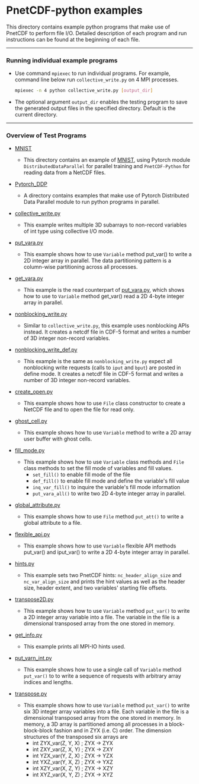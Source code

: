 # PnetCDF-python examples

This directory contains example python programs that make use of PnetCDF to
perform file I/O. Detailed description of each program and run instructions can
be found at the beginning of each file.

---
### Running individual example programs

* Use command `mpiexec` to run individual programs. For example, command
  line below run `collective_write.py` on 4 MPI processes.
  ```sh
  mpiexec -n 4 python collective_write.py [output_dir]
  ```
* The optional argument `output_dir` enables the testing program to save the
  generated output files in the specified directory. Default is the current
  directory.

---
### Overview of Test Programs

* [MNIST](./MNIST)
  + This directory contains an example of
    [MNIST](https://github.com/pytorch/examples/tree/main/mnist),
    using Pytorch module `DistributedDataParallel` for parallel training and
    `PnetCDF-Python` for reading data from a NetCDF files.

* [Pytorch_DDP](./Pytorch_DDP)
  + A directory contains examples that make use of Pytorch Distributed Data
    Parallel module to run python programs in parallel.

* [collective_write.py](./collective_write.py)
  + This example writes multiple 3D subarrays to non-record variables of int
    type using collective I/O mode.

* [put_vara.py](./put_vara.py)
  + This example shows how to use `Variable` method put_var() to write a 2D
    integer array in parallel. The data partitioning pattern is a column-wise
    partitioning across all processes.

* [get_vara.py](./get_vara.py)
  + This example is the read counterpart of [put_vara.py](./put_vara.py), which
    shows how to use to `Variable` method get_var() read a 2D 4-byte integer
    array in parallel.

* [nonblocking_write.py](./nonblocking_write.py)
  + Similar to `collective_write.py`, this example uses nonblocking APIs
    instead. It creates a netcdf file in CDF-5 format and writes a number of 3D
    integer non-record variables.

* [nonblocking_write_def.py](./nonblocking_write_def.py)
  + This example is the same as `nonblocking_write.py` expect all nonblocking
    write requests (calls to `iput` and `bput`) are posted in define mode. It
    creates a netcdf file in CDF-5 format and writes a number of 3D integer
    non-record variables.

* [create_open.py](./create_open.py)
  + This example shows how to use `File` class constructor to create a NetCDF
    file and to open the file for read only.

* [ghost_cell.py](./ghost_cell.py)
  + This example shows how to use `Variable` method to write a 2D array user
    buffer with ghost cells.

* [fill_mode.py](./fill_mode.py)
  + This example shows how to use `Variable` class methods and `File` class
    methods to set the fill mode of variables and fill values.
    * `set_fill()` to enable fill mode of the file
    * `def_fill()` to enable fill mode and define the variable's fill value
    * `inq_var_fill()` to inquire the variable's fill mode information
    * `put_vara_all()` to write two 2D 4-byte integer array in parallel.

* [global_attribute.py](./global_attribute.py)
  + This example shows how to use `File` method `put_att()` to write a global
    attribute to a file.

* [flexible_api.py](./flexible_api.py)
  + This example shows how to use `Variable` flexible API methods put_var() and
    iput_var() to write a 2D 4-byte integer array in parallel.

* [hints.py](./hints.py)
  + This example sets two PnetCDF hints: `nc_header_align_size` and
    `nc_var_align_size` and prints the hint values as well as the header size,
    header extent, and two variables' starting file offsets.

* [transpose2D.py](./transpose2D.py)
  + This example shows how to use `Variable` method `put_var()` to write a 2D
    integer array variable into a file. The variable in the file is a
    dimensional transposed array from the one stored in memory.

* [get_info.py](./get_info.py)
  + This example prints all MPI-IO hints used.

* [put_varn_int.py](./put_varn_int.py)
  + This example shows how to use a single call of `Variable` method
    `put_var()` to to write a sequence of requests with arbitrary array indices
    and lengths.

* [transpose.py](./transpose.py)
  + This example shows how to use `Variable` method `put_var()` to write six 3D
    integer array variables into a file. Each variable in the file is a
    dimensional transposed array from the one stored in memory. In memory, a 3D
    array is partitioned among all processes in a block-block-block fashion and
    in ZYX (i.e.  C) order. The dimension structures of the transposed six
    arrays are
    * int ZYX_var(Z, Y, X) ;     ZYX -> ZYX
    * int ZXY_var(Z, X, Y) ;     ZYX -> ZXY
    * int YZX_var(Y, Z, X) ;     ZYX -> YZX
    * int YXZ_var(Y, X, Z) ;     ZYX -> YXZ
    * int XZY_var(X, Z, Y) ;     ZYX -> XZY
    * int XYZ_var(X, Y, Z) ;     ZYX -> XYZ

